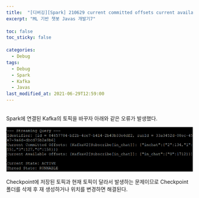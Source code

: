 ```yaml
---
title:  "[디버깅][Spark] 210629 current committed offsets current available offsets"
excerpt: "ML 기반 챗봇 Javas 개발기7"

toc: false
toc_sticky: false

categories:
  - Debug
tags:
  - Debug
  - Spark
  - Kafka
  - Javas
last_modified_at: 2021-06-29T12:59:00
---
```


<br>
Spark에 연결된 Kafka의 토픽을 바꾸자 아래와 같은 오류가 발생했다.
<p class="code"><img src="/assets/images/21092101.png" /></p>

Checkpoint에 저장된 토픽과 현재 토픽이 달라서 발생하는 문제이므로 
Checkpoint 폴더를 삭제 후 재 생성하거나 위치를 변경하면 해결된다.